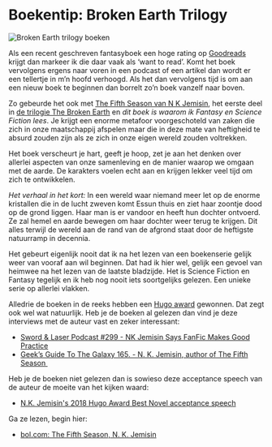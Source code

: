 # Boekentip: Broken Earth Trilogy

![Broken Earth trilogy boeken](https://sinds82.nl/images/broken-earth.trilogy.jpg)

Als een recent geschreven fantasyboek een hoge rating op [Goodreads](https://goodreads.com) krijgt dan markeer ik die daar vaak als ‘want to read’. Komt het boek vervolgens ergens naar voren in een podcast of een artikel dan wordt er een tellertje in m’n hoofd verhoogd. Als het dan vervolgens tijd is om aan een nieuw boek te beginnen dan borrelt zo’n boek vanzelf naar boven.

Zo gebeurde het ook met [The Fifth Season van N K Jemisin](https://www.goodreads.com/book/show/19161852-the-fifth-season), het eerste deel in [de trilogie The Broken Earth](https://www.goodreads.com/series/112296-the-broken-earth) en _dit boek is waarom ik Fantasy en Science Fiction lees_. Je krijgt een enorme metafoor voorgeschoteld van zaken die zich in onze maatschappij afspelen maar die in deze mate van heftigheid te absurd zouden zijn als ze zich in onze eigen wereld zouden voltrekken.

Het boek verscheurt je hart, geeft je hoop, zet je aan het denken over allerlei aspecten van onze samenleving en de manier waarop we omgaan met de aarde. De karakters voelen echt aan en krijgen lekker veel tijd om zich te ontwikkelen.

_Het verhaal in het kort:_ In een wereld waar niemand meer let op de enorme kristallen die in de lucht zweven komt Essun thuis en ziet haar zoontje dood op de grond liggen. Haar man is er vandoor en heeft hun dochter ontvoerd. Ze zal hemel en aarde bewegen om haar dochter weer terug te krijgen. Dit alles terwijl de wereld aan de rand van de afgrond staat door de heftigste natuurramp in decennia.

Het gebeurt eigenlijk nooit dat ik na het lezen van een boekenserie gelijk weer van vooraf aan wil beginnen. Dat had ik hier wel, gelijk een gevoel van heimwee na het lezen van de laatste bladzijde. Het is Science Fiction en Fantasy tegelijk en ik heb nog nooit iets soortgelijks gelezen. Een unieke serie op allerlei vlakken.

Alledrie de boeken in de reeks hebben een [Hugo award](http://www.thehugoawards.org/) gewonnen. Dat zegt ook wel wat natuurlijk. Heb je de boeken al gelezen dan vind je deze interviews met de auteur vast en zeker interessant:

- [Sword & Laser Podcast #299 - NK Jemisin Says FanFic Makes Good Practice](http://swordandlaser.com/home/2017/7/5/sl-podcast-299-nk-jemisin-says-fanfic-makes-good-practice)
- [Geek’s Guide To The Galaxy 165. - N. K. Jemisin, author of The Fifth Season ](https://castro.fm/episode/ZpORlm)

Heb je de boeken niet gelezen dan is sowieso deze acceptance speech van de auteur de moeite van het kijken waard:

- [N.K. Jemisin's 2018 Hugo Award Best Novel acceptance speech](https://www.youtube.com/watch?v=8lFybhRxoVM&feature=share)

Ga ze lezen, begin hier:

- [bol.com: The Fifth Season, N. K. Jemisin](https://www.bol.com/nl/f/the-fifth-season/9200000040462242/)
